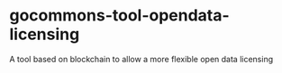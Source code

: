 # gocommons-tool-opendata-licensing
A tool based on blockchain to allow a more flexible open data licensing 
